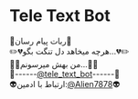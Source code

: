 # Tele Text Bot

💌ربات پیام رسان💌</br>
✏️💔هرچه میخاهد دل تنگت بگو...💔✏️</br>
📨📝من بهش میرسونم...📝📨</br>
💌------<a href="http://www.telegram.me/@tele_text_bot">@tele_text_bot</a>------💌</br>
👽ارتباط با ادمین:<a href="http://www.telegram.me/Alien7878">@Alien7878</a>👽
